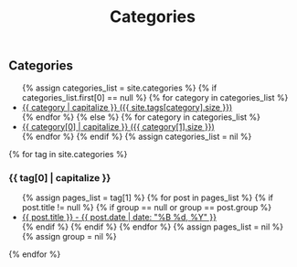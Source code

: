 ﻿---
layout: default
title: Categories
permalink: /categories/
---

<h2>Categories</h2>
<ul>
{% assign categories_list = site.categories %}
  {% if categories_list.first[0] == null %}
    {% for category in categories_list %}
      <li><a href="#{{ category }}">{{ category | capitalize }} ({{ site.tags[category].size }})</a></li>
    {% endfor %}
  {% else %}
    {% for category in categories_list %}
      <li><a href="#{{ tag[0] }}">{{ category[0] | capitalize }} ({{ category[1].size }})</a></li>
    {% endfor %}
  {% endif %}
{% assign categories_list = nil %}
</ul>

{% for tag in site.categories %}
  <h3 id="{{ tag[0] }}">{{ tag[0] | capitalize }}</h3>
  <ul>
    {% assign pages_list = tag[1] %}
    {% for post in pages_list %}
      {% if post.title != null %}
      {% if group == null or group == post.group %}
      <li><a href="{{ site.url }}{{ post.url }}">{{ post.title }} - <span class="entry-date"><time datetime="{{ post.date | date_to_xmlschema }}" itemprop="datePublished">{{ post.date | date: "%B %d, %Y" }}</time></span></a></li>
      {% endif %}
      {% endif %}
    {% endfor %}
    {% assign pages_list = nil %}
    {% assign group = nil %}
  </ul>
{% endfor %}